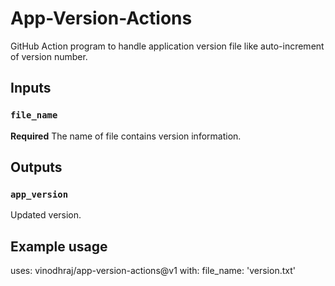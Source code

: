 # App-Version-Actions
GitHub Action program to handle application version file like auto-increment of version number.

## Inputs

### `file_name`

**Required** The name of file contains version information.

## Outputs

### `app_version`

Updated version.

## Example usage

uses: vinodhraj/app-version-actions@v1
with:
  file_name: 'version.txt'